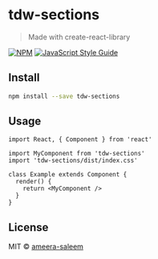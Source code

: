 # tdw-sections

> Made with create-react-library

[![NPM](https://img.shields.io/npm/v/tdw-sections.svg)](https://www.npmjs.com/package/tdw-sections) [![JavaScript Style Guide](https://img.shields.io/badge/code_style-standard-brightgreen.svg)](https://standardjs.com)

## Install

```bash
npm install --save tdw-sections
```

## Usage

```tsx
import React, { Component } from 'react'

import MyComponent from 'tdw-sections'
import 'tdw-sections/dist/index.css'

class Example extends Component {
  render() {
    return <MyComponent />
  }
}
```

## License

MIT © [ameera-saleem](https://github.com/ameera-saleem)
